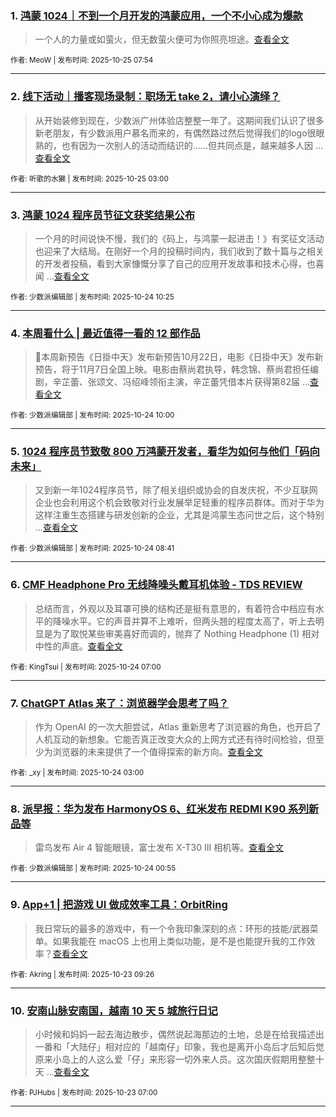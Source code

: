 ### 1. [鸿蒙 1024｜不到一个月开发的鸿蒙应用，一个不小心成为爆款](https://sspai.com/post/103199)

> 一个人的力量或如萤火，但无数萤火便可为你照亮坦途。[查看全文](https://sspai.com/post/103199) 

<sub>作者: MeoW | 发布时间: 2025-10-25 07:54</sub>

---


### 2. [线下活动｜播客现场录制：职场无 take 2，请小心演绎？](https://sspai.com/post/103327)

> 从开始装修到现在，少数派广州体验店整整一年了。这期间我们认识了很多新老朋友，有少数派用户慕名而来的，有偶然路过然后觉得我们的logo很眼熟的，也有因为一次别人的活动而结识的……但共同点是，越来越多人因 ...[查看全文](https://sspai.com/post/103327) 

<sub>作者: 听歌的水獭 | 发布时间: 2025-10-25 03:00</sub>

---


### 3. [鸿蒙 1024 程序员节征文获奖结果公布](https://sspai.com/post/103319)

> 一个月的时间说快不慢，我们的《码上，与鸿蒙一起进击！》有奖征文活动也迎来了大结局。在刚好一个月的投稿时间内，我们收到了数十篇与之相关的开发者投稿，看到大家慷慨分享了自己的应用开发故事和技术心得，也喜闻 ...[查看全文](https://sspai.com/post/103319) 

<sub>作者: 少数派编辑部 | 发布时间: 2025-10-24 10:25</sub>

---


### 4. [本周看什么 | 最近值得一看的 12 部作品](https://sspai.com/post/103329)

> 📅本周新预告《日掛中天》发布新预告10月22日，电影《日掛中天》发布新预告，将于11月7日全国上映。电影由蔡尚君执导，韩念锦、蔡尚君担任编剧，辛芷蕾、张颂文、冯绍峰领衔主演，辛芷蕾凭借本片获得第82届 ...[查看全文](https://sspai.com/post/103329) 

<sub>作者: 少数派编辑部 | 发布时间: 2025-10-24 10:00</sub>

---


### 5. [1024 程序员节致敬 800 万鸿蒙开发者，看华为如何与他们「码向未来」](https://sspai.com/post/103325)

> 又到新一年1024程序员节，除了相关组织或协会的自发庆祝，不少互联网企业也会利用这个机会致敬对行业发展举足轻重的程序员群体。而对于华为这样注重生态搭建与研发创新的企业，尤其是鸿蒙生态问世之后，这个特别 ...[查看全文](https://sspai.com/post/103325) 

<sub>作者: 少数派编辑部 | 发布时间: 2025-10-24 08:41</sub>

---


### 6. [CMF Headphone Pro 无线降噪头戴耳机体验 - TDS REVIEW](https://sspai.com/post/103152)

> 总结而言，外观以及耳罩可换的结构还是挺有意思的，有着符合中档应有水平的降噪水平。它的声音并算不上难听，但两头翘的程度太高了，听上去明显是为了取悦某些审美喜好而调的，抛弃了 Nothing Headphone (1) 相对中性的声底。[查看全文](https://sspai.com/post/103152) 

<sub>作者: KingTsui | 发布时间: 2025-10-24 07:00</sub>

---


### 7. [ChatGPT Atlas 来了：浏览器学会思考了吗？](https://sspai.com/post/103275)

> 作为 OpenAI 的一次大胆尝试，Atlas 重新思考了浏览器的角色，也开启了人机互动的新想象。它能否真正改变大众的上网方式还有待时间检验，但至少为浏览器的未来提供了一个值得探索的新方向。[查看全文](https://sspai.com/post/103275) 

<sub>作者: _xy | 发布时间: 2025-10-24 03:00</sub>

---


### 8. [派早报：华为发布 HarmonyOS 6、红米发布 REDMI K90 系列新品等](https://sspai.com/post/103316)

> 雷鸟发布 Air 4 智能眼镜，富士发布 X-T30 III 相机等。[查看全文](https://sspai.com/post/103316) 

<sub>作者: 少数派编辑部 | 发布时间: 2025-10-24 00:55</sub>

---


### 9. [App+1 | 把游戏 UI 做成效率工具：OrbitRing](https://sspai.com/post/102689)

> 我日常玩的最多的游戏中，有一个令我印象深刻的点：环形的技能/武器菜单。如果我能在 macOS 上也用上类似功能，是不是也能提升我的工作效率？[查看全文](https://sspai.com/post/102689) 

<sub>作者: Akring | 发布时间: 2025-10-23 09:26</sub>

---


### 10. [安南山脉安南国，越南 10 天 5 城旅行日记](https://sspai.com/post/103168)

> 小时候和妈妈一起去海边散步，偶然说起海那边的土地，总是在给我描述出一番和「大陆仔」相对应的「越南仔」印象，我也是离开小岛后才后知后觉原来小岛上的人这么爱「仔」来形容一切外来人员。这次国庆假期用整整十天 ...[查看全文](https://sspai.com/post/103168) 

<sub>作者: PJHubs | 发布时间: 2025-10-23 07:00</sub>

---

